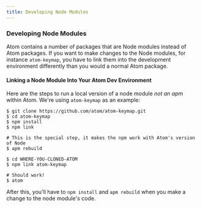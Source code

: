 ```yaml
---
title: Developing Node Modules
---
```

### Developing Node Modules

Atom contains a number of packages that are Node modules instead of Atom packages. If you want to make changes to the Node modules, for instance `atom-keymap`, you have to link them into the development environment differently than you would a normal Atom package.

#### Linking a Node Module Into Your Atom Dev Environment

Here are the steps to run a local version of a node module *not an apm* within Atom. We're using `atom-keymap` as an example:

``` command-line
$ git clone https://github.com/atom/atom-keymap.git
$ cd atom-keymap
$ npm install
$ npm link

# This is the special step, it makes the npm work with Atom's version of Node
$ apm rebuild

$ cd WHERE-YOU-CLONED-ATOM
$ npm link atom-keymap

# Should work!
$ atom
```

After this, you'll have to `npm install` and `apm rebuild` when you make a change to the node module's code.
